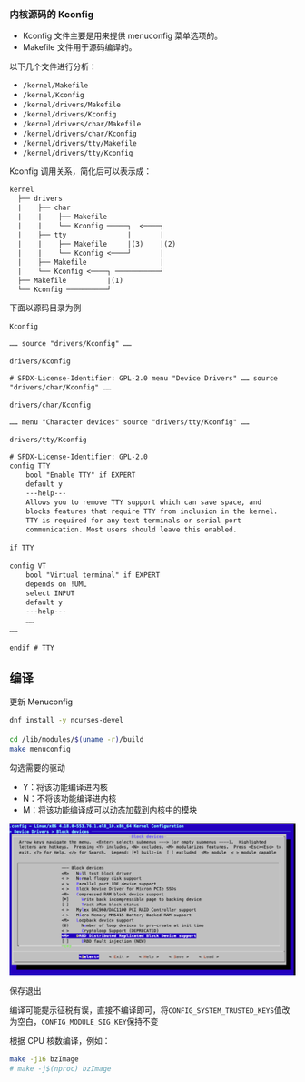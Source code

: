 ### 内核源码的 Kconfig

- Kconfig 文件主要是用来提供 menuconfig 菜单选项的。
- Makefile 文件用于源码编译的。

以下几个文件进行分析：

- `/kernel/Makefile`
- `/kernel/Kconfig`
- `/kernel/drivers/Makefile`
- `/kernel/drivers/Kconfig`
- `/kernel/drivers/char/Makefile`
- `/kernel/drivers/char/Kconfig`
- `/kernel/drivers/tty/Makefile`
- `/kernel/drivers/tty/Kconfig`

Kconfig 调用关系，简化后可以表示成：

```
kernel
  ├── drivers
  |    ├── char
  |    |    ├── Makefile
  |    |    └── Kconfig ─────┐  <────┐
  |    ├── tty               |       |
  |    |    ├── Makefile     |(3)    |(2)
  |    |    └── Kconfig <────┘       |
  |    ├── Makefile                  |
  |    └── Kconfig <────┐ ───────────┘
  ├── Makefile          |(1)
  └── Kconfig ──────────┘
```

下面以源码目录为例

`Kconfig`

```
…… source "drivers/Kconfig" …… 
```

`drivers/Kconfig`

```
# SPDX-License-Identifier: GPL-2.0 menu "Device Drivers" …… source "drivers/char/Kconfig" …… 
```

`drivers/char/Kconfig`

```
…… menu "Character devices" source "drivers/tty/Kconfig" …… 
```

`drivers/tty/Kconfig`

```
# SPDX-License-Identifier: GPL-2.0
config TTY
    bool "Enable TTY" if EXPERT
    default y
    ---help---
    Allows you to remove TTY support which can save space, and
    blocks features that require TTY from inclusion in the kernel.
    TTY is required for any text terminals or serial port
    communication. Most users should leave this enabled.

if TTY

config VT
    bool "Virtual terminal" if EXPERT
    depends on !UML
    select INPUT
    default y
    ---help---
    ……
……

endif # TTY
```

## 编译

更新 Menuconfig

```bash
dnf install -y ncurses-devel

cd /lib/modules/$(uname -r)/build
make menuconfig
```

勾选需要的驱动

- Y：将该功能编译进内核
- N：不将该功能编译进内核
- M：将该功能编译成可以动态加载到内核中的模块



![image-20251011110340712](./.assets/编译驱动/image-20251011110340712.png)

保存退出

编译可能提示征税有误，直接不编译即可，将`CONFIG_SYSTEM_TRUSTED_KEYS`值改为空白，`CONFIG_MODULE_SIG_KEY`保持不变

根据 CPU 核数编译，例如：

```bash
make -j16 bzImage
# make -j$(nproc) bzImage
```

